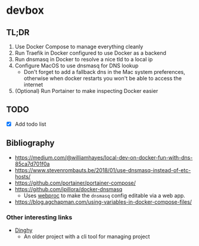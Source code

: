 # devbox

## TL;DR

1. Use Docker Compose to manage everything cleanly
2. Run Traefik in Docker configured to use Docker as a backend
3. Run dnsmasq in Docker to resolve a nice tld to a local ip
4. Configure MacOS to use dnsmasq for DNS lookup
    + Don't forget to add a fallback dns in the Mac system preferences, 
      otherwise when docker restarts you won't be able to access the internet
5. (Optional) Run Portainer to make inspecting Docker easier

## TODO

+ [x] Add todo list

## Bibliography

+ https://medium.com/@williamhayes/local-dev-on-docker-fun-with-dns-85ca7d701f0a
+ https://www.stevenrombauts.be/2018/01/use-dnsmasq-instead-of-etc-hosts/
+ https://github.com/portainer/portainer-compose/
+ https://github.com/jpillora/docker-dnsmasq
  + Uses [webproc](https://github.com/jpillora/webproc) to make 
    the `dnsmasq` config editable via a web app.
+ https://blog.agchapman.com/using-variables-in-docker-compose-files/

### Other interesting links

+ [Dinghy](https://github.com/codekitchen/dinghy)
  + An older project with a cli tool for managing project

